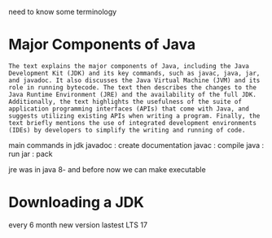 

need to know some terminology 

# Major Components of Java

	The text explains the major components of Java, including the Java Development Kit (JDK) and its key commands, such as javac, java, jar, and javadoc. It also discusses the Java Virtual Machine (JVM) and its role in running bytecode. The text then describes the changes to the Java Runtime Environment (JRE) and the availability of the full JDK. Additionally, the text highlights the usefulness of the suite of application programming interfaces (APIs) that come with Java, and suggests utilizing existing APIs when writing a program. Finally, the text briefly mentions the use of integrated development environments (IDEs) by developers to simplify the writing and running of code.

main commands in jdk
javadoc : create documentation
javac : compile
java : run
jar : pack

jre was in java 8- and before
now we can make executable


# Downloading a JDK
every 6 month new version
lastest LTS 17